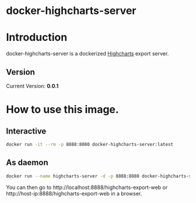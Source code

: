 docker-highcharts-server
========================

# Introduction
docker-highcharts-server is a dockerized [Highcharts](http://www.highcharts.com/) export server.

## Version
Current Version: **0.0.1**

# How to use this image.
## Interactive
```bash
docker run -it --rm -p 8888:8080 docker-highcharts-server:latest
```

## As daemon
```bash
docker run --name highcharts-server -d -p 8888:8080 docker-highcharts-server:latest
```
You can then go to http://localhost:8888/highcharts-export-web or http://host-ip:8888/highcharts-export-web in a browser.
